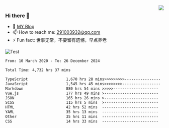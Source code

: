 <img align='right' src='https://github-readme-stats.vercel.app/api?username=niaogege&show_icons=true&theme=radical'/>

### Hi there 👋

- 🌱 [MY Blog](https://bythewayer.com/)
- 📫 How to reach me: 291003932@qq.com
- ⚡ Fun fact:  世事无常，不要留有遗憾，早点养老

![Test](https://github-readme-stats.vercel.app/api/top-langs/?username=niaogege&layout=compact)

<!--START_SECTION:waka-->

```txt
From: 10 March 2020 - To: 26 December 2024

Total Time: 4,732 hrs 37 mins

TypeScript                 1,670 hrs 28 mins>>>>>>>>>----------------   35.30 %
JavaScript                 1,545 hrs 45 mins>>>>>>>>-----------------   32.66 %
Markdown                   880 hrs 54 mins >>>>>--------------------   18.61 %
Vue.js                     177 hrs 49 mins >------------------------   03.76 %
JSON                       165 hrs 26 mins >------------------------   03.50 %
SCSS                       115 hrs 5 mins  >------------------------   02.43 %
HTML                       42 hrs 52 mins  -------------------------   00.91 %
YAML                       35 hrs 13 mins  -------------------------   00.74 %
Other                      35 hrs 11 mins  -------------------------   00.74 %
CSS                        14 hrs 33 mins  -------------------------   00.31 %
```

<!--END_SECTION:waka-->
